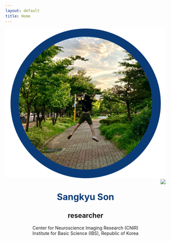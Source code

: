 ```yaml
---
layout: default
title: Home
---
```

![](https://github.com/SangkyuSon/SangkyuSon.github.io/blob/6e678881e1731a4c4d593c252c7043a267df8b76/data/cover.png)
<img src="image_src" align="right">
# <center> <span style="color:rgb(10,59,118)"> Sangkyu Son </span></center> 
## <center> researcher</center> 
<center> 
  Center for Neuroscience Imaging Research (CNIR) <br>
  Institute for Basic Science (IBS), Republic of Korea <br>
  
  
</center>

